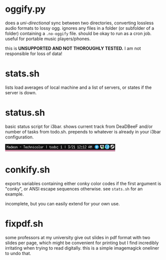 # oggify.py

does a *uni-directional* sync between two directories, converting lossless audio formats to lossy ogg. ignores any files in a folder (or subfolder of a folder) containing a `.no-oggify` file. should be okay to run as a cron job. useful for portable music players/phones.

this is **UNSUPPORTED AND NOT THOROUGHLY TESTED.** I am not responsible for loss of data! 

# stats.sh

lists load averages of local machine and a list of servers, or states if the server is down.

# status.sh

basic status script for i3bar. shows current track from DeaDBeeF and/or number of tasks from todo.sh. prepends to whatever is already in your i3bar configuration.

![status screenshot](.images/status.png)

# conkify.sh

exports variables containing either conky color codes if the first argument is "conky", or ANSI escape sequences otherwise. see `stats.sh` for an example.

incomplete, but you can easily extend for your own use.

# fixpdf.sh

some professors at my university give out slides in pdf format with two slides per page, which might be convenient for printing but I find incredibly irritating when trying to read digitally. this is a simple imagemagick oneliner to undo that.
